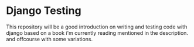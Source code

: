 # Django Testing

This repository will be a good introduction on writing and testing code with django based 
on a book i'm currently reading mentioned in the description. and offcourse with some variations.

